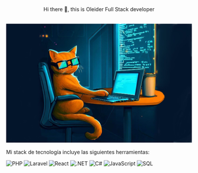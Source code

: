 <center>
  Hi there 👋, this is Oleider Full Stack developer 
</center>
</br>

![Texto alternativo de la imagen](https://github.com/argenismahath/argenismahath/blob/main/_167cadbf-c846-4112-9440-61817b205e1f.jpeg)

Mi stack de tecnología incluye las siguientes herramientas:

![PHP](https://img.shields.io/badge/PHP-blue?style=for-the-badge&logo=php)
![Laravel](https://img.shields.io/badge/Laravel-red?style=for-the-badge&logo=laravel)
![React](https://img.shields.io/badge/React-blue?style=for-the-badge&logo=react)
![.NET](https://img.shields.io/badge/.NET-purple?style=for-the-badge&logo=.net)
![C#](https://img.shields.io/badge/C%23-green?style=for-the-badge&logo=csharp)
![JavaScript](https://img.shields.io/badge/JavaScript-yellow?style=for-the-badge&logo=javascript)
![SQL](https://img.shields.io/badge/SQL-orange?style=for-the-badge&logo=sql)



<!--
** is a ✨ _special_ ✨ repository because its `README.md` (this file) appears on your GitHub profile.

Here are some ideas to get you started:

- 🔭 I’m currently working on ...
- 🌱 I’m currently learning ...
- 👯 I’m looking to collaborate on ...
- 🤔 I’m looking for help with ...
- 💬 Ask me about ...
- 📫 How to reach me: ...
- 😄 Pronouns: ...
- ⚡ Fun fact: ...
-->
